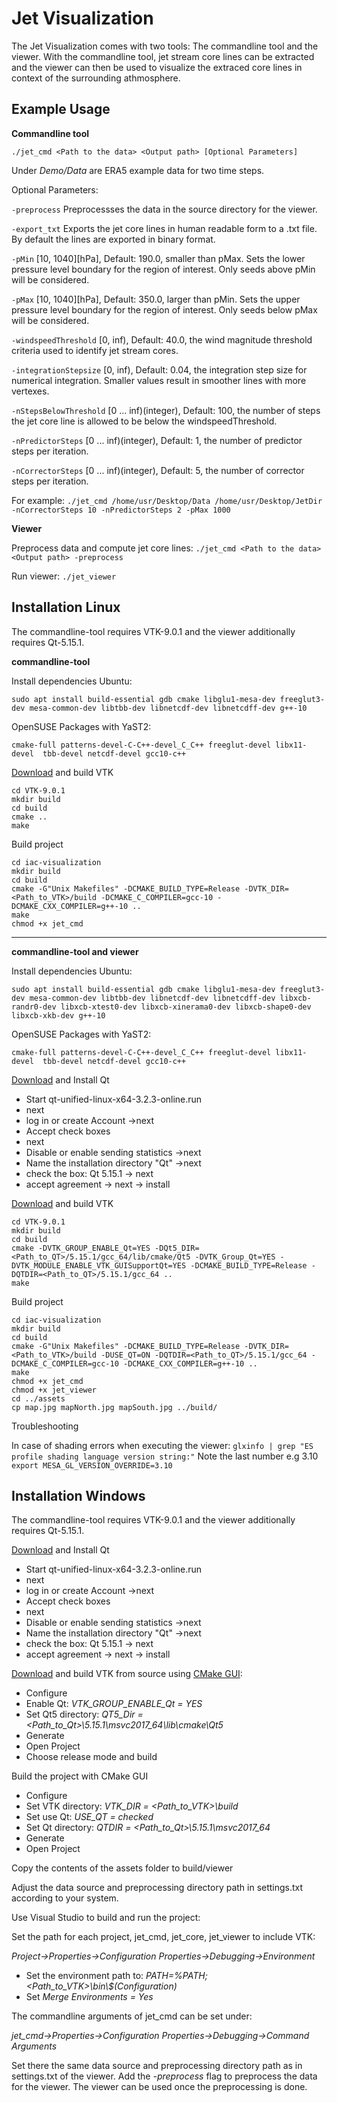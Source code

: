 # Jet Visualization
The Jet Visualization comes with two tools: The commandline tool and the viewer.
With the commandline tool, jet stream core lines can be extracted and the viewer can then be used to visualize the extraced core lines in context of the surrounding athmosphere. 

## Example Usage
**Commandline tool** 

`./jet_cmd <Path to the data> <Output path> [Optional Parameters]`

Under *Demo/Data* are ERA5 example data for two time steps.

Optional Parameters:

`-preprocess`
Preprocessses the data in the source directory for the viewer.

`-export_txt`
Exports the jet core lines in human readable form to a .txt file. By default the lines are exported in binary format.

`-pMin`
[10, 1040][hPa], Default: 190.0, smaller than pMax. Sets the lower pressure level boundary for the region of interest. Only seeds above pMin will be considered. 

`-pMax`
[10, 1040][hPa], Default: 350.0, larger than pMin. Sets the upper pressure level boundary for the region of interest. Only seeds below pMax will be considered.

`-windspeedThreshold`
[0, inf), Default: 40.0, the wind magnitude threshold criteria used to identify jet stream cores.

`-integrationStepsize`
[0, inf), Default: 0.04, the integration step size for numerical integration. Smaller values result in smoother lines with more vertexes.

`-nStepsBelowThreshold`
[0 ... inf)(integer), Default: 100, the number of steps the jet core line is allowed to be below the windspeedThreshold.

`-nPredictorSteps`
[0 ... inf)(integer), Default: 1, the number of predictor steps per iteration.

`-nCorrectorSteps`
[0 ... inf)(integer), Default: 5, the number of corrector steps per iteration.

For example:  `./jet_cmd /home/usr/Desktop/Data /home/usr/Desktop/JetDir -nCorrectorSteps 10 -nPredictorSteps 2 -pMax 1000`

**Viewer** 

Preprocess data and compute jet core lines: `./jet_cmd <Path to the data> <Output path> -preprocess`

Run viewer: `./jet_viewer`

## Installation Linux
The commandline-tool requires VTK-9.0.1 and the viewer additionally requires Qt-5.15.1.

**commandline-tool**

Install dependencies
Ubuntu:
```
sudo apt install build-essential gdb cmake libglu1-mesa-dev freeglut3-dev mesa-common-dev libtbb-dev libnetcdf-dev libnetcdff-dev g++-10
```
OpenSUSE Packages with YaST2: 
```
cmake-full patterns-devel-C-C++-devel_C_C++ freeglut-devel libx11-devel  tbb-devel netcdf-devel gcc10-c++
```
[Download](https://vtk.org/download/) and build VTK

```
cd VTK-9.0.1
mkdir build
cd build
cmake ..
make
```

Build project
```
cd iac-visualization
mkdir build
cd build
cmake -G"Unix Makefiles" -DCMAKE_BUILD_TYPE=Release -DVTK_DIR=<Path_to_VTK>/build -DCMAKE_C_COMPILER=gcc-10 -DCMAKE_CXX_COMPILER=g++-10 ..
make
chmod +x jet_cmd
```
---
**commandline-tool and viewer**

Install dependencies
Ubuntu:
```
sudo apt install build-essential gdb cmake libglu1-mesa-dev freeglut3-dev mesa-common-dev libtbb-dev libnetcdf-dev libnetcdff-dev libxcb-randr0-dev libxcb-xtest0-dev libxcb-xinerama0-dev libxcb-shape0-dev libxcb-xkb-dev g++-10
```
OpenSUSE Packages with YaST2: 
```
cmake-full patterns-devel-C-C++-devel_C_C++ freeglut-devel libx11-devel  tbb-devel netcdf-devel gcc10-c++
```

[Download](https://www.qt.io/download-qt-installer) and Install Qt
* Start qt-unified-linux-x64-3.2.3-online.run
* next
* log in or create Account ->next
* Accept check boxes
* next
* Disable or enable sending statistics ->next
* Name the installation directory "Qt" ->next
* check the box: Qt 5.15.1 -> next
* accept agreement -> next -> install

[Download](https://vtk.org/download/) and build VTK

```
cd VTK-9.0.1
mkdir build
cd build
cmake -DVTK_GROUP_ENABLE_Qt=YES -DQt5_DIR=<Path_to_QT>/5.15.1/gcc_64/lib/cmake/Qt5 -DVTK_Group_Qt=YES -DVTK_MODULE_ENABLE_VTK_GUISupportQt=YES -DCMAKE_BUILD_TYPE=Release -DQTDIR=<Path_to_QT>/5.15.1/gcc_64 ..
make
```

Build project
```
cd iac-visualization
mkdir build
cd build
cmake -G"Unix Makefiles" -DCMAKE_BUILD_TYPE=Release -DVTK_DIR=<Path_to_VTK>/build -DUSE_QT=ON -DQTDIR=<Path_to_QT>/5.15.1/gcc_64 -DCMAKE_C_COMPILER=gcc-10 -DCMAKE_CXX_COMPILER=g++-10 ..
make
chmod +x jet_cmd
chmod +x jet_viewer
cd ../assets
cp map.jpg mapNorth.jpg mapSouth.jpg ../build/
```

Troubleshooting

In case of shading errors when executing the viewer:
`glxinfo | grep "ES profile shading language version string:"`
Note the last number e.g 3.10
`export MESA_GL_VERSION_OVERRIDE=3.10`

## Installation Windows
The commandline-tool requires VTK-9.0.1 and the viewer additionally requires Qt-5.15.1.

[Download](https://www.qt.io/download-qt-installer) and Install Qt
* Start qt-unified-linux-x64-3.2.3-online.run
* next
* log in or create Account ->next
* Accept check boxes
* next
* Disable or enable sending statistics ->next
* Name the installation directory "Qt" ->next
* check the box: Qt 5.15.1 -> next
* accept agreement -> next -> install

[Download](https://vtk.org/download/) and build VTK from source using [CMake GUI](https://cmake.org/download/):
* Configure
* Enable Qt: *VTK_GROUP_ENABLE_Qt = YES*
* Set Qt5 directory: *QT5_Dir = <Path_to_Qt>\5.15.1\msvc2017_64\lib\cmake\Qt5*  
* Generate
* Open Project
* Choose release mode and build

Build the project with CMake GUI
* Configure
* Set VTK directory: *VTK_DIR = <Path_to_VTK>\build* 
* Set use Qt: *USE_QT = checked*
* Set Qt directory: *QTDIR = <Path_to_Qt>\5.15.1\msvc2017_64*
* Generate
* Open Project

Copy the contents of the assets folder to build/viewer

Adjust the data source and preprocessing directory path in settings.txt according to your system.

Use Visual Studio to build and run the project:

Set the path for each project, jet_cmd, jet_core, jet_viewer to include VTK:

*Project->Properties->Configuration Properties->Debugging->Environment*
* Set the environment path to: *PATH=%PATH;<Path_to_VTK>\bin\\$(Configuration)*
* Set *Merge Environments = Yes*

The commandline arguments of jet_cmd can be set under:

*jet_cmd->Properties->Configuration Properties->Debugging->Command Arguments*

Set there the same data source and preprocessing directory path as in settings.txt of the viewer. Add the *-preprocess* flag to preprocess the data for the viewer. The viewer can be used once the preprocessing is done.
